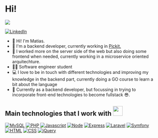 <h1> Hi! </h1>
<p align='center'>
</p>

<p>
  <a href="https://github.com/DenverCoder1/readme-typing-svg"><img src="https://readme-typing-svg.herokuapp.com?&font=IBM+Plex+Sans&color=abcdef&size=20&lines=Bienvenidos+a+mi+GitHub!;Me+llamo+Matias!;Soy+desarrollador+back-end+++;" /></a>
</p>

   <a href="https://www.linkedin.com/in/matias-gonzalez97/" target="_blank">
    <img target="_blank" alt="LinkedIn" src="https://img.shields.io/badge/LinkedIn-0077B5?style=for-the-badge&logo=linkedin&logoColor=white">
  </a>   

- 👋 Hi! I'm Matias.
- 💼 I'm a backend developer, currently working in <a href="https://pickit.com.ar/pickit-para-ecommerce.html?utm_source=google&utm_medium=cpc&utm_campaign=sellers-brand&utm_content=env%C3%ADo&&utm_campaign=&utm_term=pickit&utm_source=adwords&utm_medium=ppc&ctf_src=g&ctf_net=adwords&ctf_mt=b&ctf_grp=147154819393&ctf_ver=1&ctf_cam=19632919353&ctf_kw=pickit&ctf_acc=6727245662&ctf_ad=646786631435&ctf_tgt=kwd-271332333&gclid=Cj0KCQjwm66pBhDQARIsALIR2zAuC0TLIX1bzOhsLo6O9CmYLfvAaSith7iUIEG7W1Z2Mte2Pzrdh_waAsBCEALw_wcB">Pickit.</a>
- 📆 I worked more on the server side of the web but also doing some frontend when needed, currently working in a microservice oriented arquitechture.
- 👨‍🎓 Software engineer student
- 💻 I love to be in touch with different technologies and improving my knowledge in the backend part, currently doing a GO course to learn a bit about the language
- 🎢 Currently as a backend developer, but focussing in trying to incorporate front-end technologies to become fullstack 😎.

<h2> Main technologies that I work with <img src = "https://media2.giphy.com/media/QssGEmpkyEOhBCb7e1/giphy.gif?cid=ecf05e47a0n3gi1bfqntqmob8g9aid1oyj2wr3ds3mg700bl&rid=giphy.gif" width = 32px> </h2>


<a href="https://www.mysql.com/"><img alt="MySQL" src="https://img.shields.io/badge/-Mysql-blue"></a>
<a href="https://www.php.net/"><img alt="PHP" src="https://img.shields.io/badge/-PHP-blue"></a>
<a href="https://www.javascript.com/" target="_blank"><img alt="Javascript" src="https://img.shields.io/badge/-Javascript-orange"></a>
<a href="https://nodejs.org/es/" target="_blank"><img alt="Node" src="https://img.shields.io/badge/-NodeJS-green"></a>
<a href="https://expressjs.com/es/"><img alt="Express" src="https://img.shields.io/badge/-Express-lightgrey"></a>
<a href="https://laravel.com/"><img alt="Laravel" src="https://img.shields.io/badge/-Laravel-red"></a>
<a href="https://symfony.es/"><img alt="Symfony" src="https://img.shields.io/badge/-Symfony-purple"></a>
<a href=""><img alt="HTML" src="https://img.shields.io/badge/-HTML-white"></a>
<a href=""><img alt="CSS" src="https://img.shields.io/badge/-CSS-blue"></a>
<a href=""><img alt="jQuery" src="https://img.shields.io/badge/-Jquery-yellowgreen"></a>

